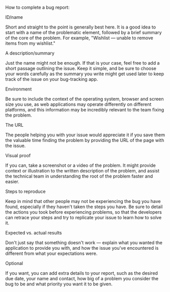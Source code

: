 How to complete a bug report:

ID/name

Short and straight to the point is generally best here. It is a good idea to start
with a name of the problematic element, followed by a brief summary of the core of
the problem. For example, "Wishlist — unable to remove items from my wishlist."

A description/summary

Just the name might not be enough. If that is your case, feel free to add a short
passage outlining the issue. Keep it simple, and be sure to choose your words
carefully as the summary you write might get used later to keep track of the issue
on your bug-tracking app.

Environment

Be sure to include the context of the operating system, browser and screen size
you use, as web applications may operate differently on different platforms, and
this information may be incredibly relevant to the team fixing the problem.

The URL

The people helping you with your issue would appreciate it if you save them the
valuable time finding the problem by providing the URL of the page with the issue.

Visual proof

If you can, take a screenshot or a video of the problem. It might provide context
or illustration to the written description of the problem, and assist the technical
team in understanding the root of the problem faster and easier.

Steps to reproduce

Keep in mind that other people may not be experiencing the bug you have found,
especially if they haven't taken the steps you have. Be sure to detail the actions
you took before experiencing problems, so that the developers can retrace your
steps and try to replicate your issue to learn how to solve it.

Expected vs. actual results

Don't just say that something doesn't work — explain what you wanted the application
to provide you with, and how the issue you've encountered is different from what
your expectations were.

Optional

If you want, you can add extra details to your report, such as the desired due date,
your name and contact, how big of a problem you consider the bug to be and what
priority you want it to be given.

